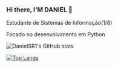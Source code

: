 ### Hi there, I'M DANIEL 👋
Estudante de Sistemas de Informação(1/8)

Focado no desenvolvimento em Python



![DanielSR1's GitHub stats](https://github-readme-stats.vercel.app/api?username=DanielSR1&show_icons=true&theme=radical)

[![Top Langs](https://github-readme-stats.vercel.app/api/top-langs/?username=DanielSR1&layout=compact)](https://github.com/anuraghazra/github-readme-stats)
